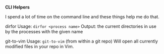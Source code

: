 **CLI Helpers**

I spend a lot of time on the command line and these things help me do that.

dirfor
Usage: ```dirfor <process name>```
Output: the current directories in use by the processes with the given name

git-to-vim
Usage: ```git-to-vim``` (from within a git repo)
Will open all currently modified files in your repo in Vim.
